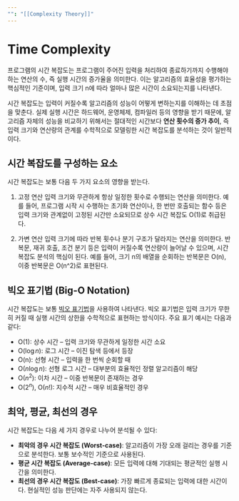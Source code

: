 ```yaml
---
"": "[[Complexity Theory]]"
---
```

# Time Complexity
프로그램의 시간 복잡도는 프로그램이 주어진 입력을 처리하여 종료하기까지 수행해야 하는 연산의 수, 즉 실행 시간의 증가율을 의미한다. 이는 알고리즘의 효율성을 평가하는 핵심적인 기준이며, 입력 크기 n에 따라 얼마나 많은 시간이 소요되는지를 나타낸다.

시간 복잡도는 입력이 커질수록 알고리즘의 성능이 어떻게 변하는지를 이해하는 데 초점을 맞춘다. 실제 실행 시간은 하드웨어, 운영체제, 컴파일러 등의 영향을 받기 때문에, 알고리즘 자체의 성능을 비교하기 위해서는 절대적인 시간보다 **연산 횟수의 증가 추이**, 즉 입력 크기와 연산량의 관계를 수학적으로 모델링한 시간 복잡도를 분석하는 것이 일반적이다.

## 시간 복잡도를 구성하는 요소
시간 복잡도는 보통 다음 두 가지 요소의 영향을 받는다.

1. 고정 연산
입력 크기와 무관하게 항상 일정한 횟수로 수행되는 연산을 의미한다. 예를 들어, 프로그램 시작 시 수행하는 초기화 연산이나, 한 번만 호출되는 함수 등은 입력 크기와 관계없이 고정된 시간만 소요되므로 상수 시간 복잡도 O(1)로 취급된다.

2. 가변 연산
입력 크기에 따라 반복 횟수나 분기 구조가 달라지는 연산을 의미한다. 반복문, 재귀 호출, 조건 분기 등은 입력이 커질수록 연산량이 늘어날 수 있으며, 시간 복잡도 분석의 핵심이 된다. 예를 들어, 크기 n의 배열을 순회하는 반복문은 O(n), 이중 반복문은 O(n^2)로 표현된다.

  

## **빅오 표기법 (Big-O Notation)**
시간 복잡도는 보통 [빅오 표기법](../../Algorithm/Asymptotic%20Analysis.md#$O$-표기법)을 사용하여 나타낸다. 빅오 표기법은 입력 크기가 무한히 커질 때 실행 시간의 상한을 수학적으로 표현하는 방식이다. 주요 표기 예시는 다음과 같다:

- O(1): 상수 시간 – 입력 크기와 무관하게 일정한 시간 소요
- O($\log n$): 로그 시간 – 이진 탐색 등에서 등장
- O(n): 선형 시간 – 입력을 한 번씩 순회할 때
- O($n \log n$): 선형 로그 시간 – 대부분의 효율적인 정렬 알고리즘이 해당
- O($n^2$): 이차 시간 – 이중 반복문이 존재하는 경우
- O($2^n$), O($n!$): 지수적 시간 – 매우 비효율적인 경우
    

## **최악, 평균, 최선의 경우**
시간 복잡도는 다음 세 가지 경우로 나누어 분석될 수 있다:

- **최악의 경우 시간 복잡도 (Worst-case)**: 알고리즘이 가장 오래 걸리는 경우를 기준으로 분석한다. 보통 보수적인 기준으로 사용된다.
- **평균 시간 복잡도 (Average-case)**: 모든 입력에 대해 기대되는 평균적인 실행 시간을 의미한다.
- **최선의 경우 시간 복잡도 (Best-case)**: 가장 빠르게 종료되는 입력에 대한 시간이다. 현실적인 성능 판단에는 자주 사용되지 않는다.
   